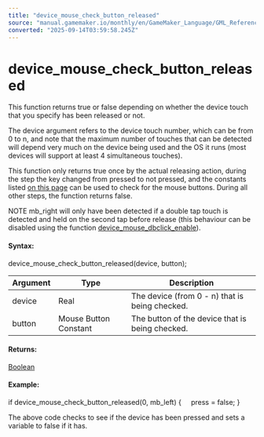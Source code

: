 ```yaml
---
title: "device_mouse_check_button_released"
source: "manual.gamemaker.io/monthly/en/GameMaker_Language/GML_Reference/Game_Input/Device_Input/device_mouse_check_button_released.htm"
converted: "2025-09-14T03:59:58.245Z"
---
```


# device\_mouse\_check\_button\_released

This function returns true or false depending on whether the device touch that you specify has been released or not.

The device argument refers to the device touch number, which can be from 0 to n, and note that the maximum number of touches that can be detected will depend very much on the device being used and the OS it runs (most devices will support at least 4 simultaneous touches).

This function only returns true once by the actual releasing action, during the step the key changed from pressed to not pressed, and the constants listed [on this page](../Mouse_Input/Mouse_Input.md) can be used to check for the mouse buttons. During all other steps, the function returns false.

NOTE mb\_right will only have been detected if a double tap touch is detected and held on the second tap before release (this behaviour can be disabled using the function [device\_mouse\_dbclick\_enable](device_mouse_dbclick_enable.md)).

#### Syntax:

device\_mouse\_check\_button\_released(device, button);

| Argument | Type | Description |
| --- | --- | --- |
| device | Real | The device (from 0 - n) that is being checked. |
| button | Mouse Button Constant | The button of the device that is being checked. |

#### Returns:

[Boolean](../../../../../../../GameMaker_Language/GML_Overview/Data_Types.md)

#### Example:

if device\_mouse\_check\_button\_released(0, mb\_left)
{
    press = false;
}

The above code checks to see if the device has been pressed and sets a variable to false if it has.